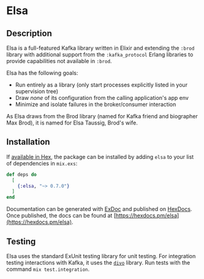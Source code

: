 # Elsa

## Description

Elsa is a full-featured Kafka library written in Elixir and extending the `:brod` library with additional support from the `:kafka_protocol` Erlang libraries to provide capabilities not available in `:brod`.

Elsa has the following goals:
* Run entirely as a library (only start processes explicitly listed in your supervision tree)
* Draw _none_ of its configuration from the calling application's app env
* Minimize and isolate failures in the broker/consumer interaction

As Elsa draws from the Brod library (named for Kafka friend and biographer Max Brod), it is named for Elsa Taussig, Brod's wife.

## Installation

If [available in Hex](https://hex.pm/docs/publish), the package can be installed
by adding `elsa` to your list of dependencies in `mix.exs`:

```elixir
def deps do
  [
    {:elsa, "~> 0.7.0"}
  ]
end
```

Documentation can be generated with [ExDoc](https://github.com/elixir-lang/ex_doc)
and published on [HexDocs](https://hexdocs.pm). Once published, the docs can
be found at [https://hexdocs.pm/elsa](https://hexdocs.pm/elsa).

## Testing

Elsa uses the standard ExUnit testing library for unit testing. For integration testing interactions with Kafka, it uses the [`divo`](https://github.com/smartcitiesdata/divo) library. Run tests with the command `mix test.integration`.
